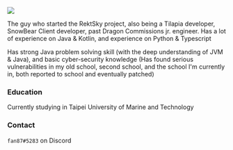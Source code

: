 ![](https://imgur.com/vsJCEFk.png)

The guy who started the RektSky project, also being a Tilapia developer, SnowBear Client developer, past Dragon Commissions jr. engineer. Has a lot of experience on Java & Kotlin, and experience on Python & Typescript

Has strong Java problem solving skill (with the deep understanding of JVM & Java), and basic cyber-security knowledge (Has found serious vulnerabilities in my old school, second school, and the school I'm currently in, both reported to school and eventually patched)

### Education
Currently studying in Taipei University of Marine and Technology

### Contact
`fan87#5283` on Discord
